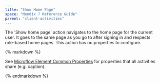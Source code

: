 ```yaml
---
title: "Show Home Page"
space: "Mendix 7 Reference Guide"
parent: "client-activities"
---
```



The 'Show home page' action navigates to the home page for the current user. It goes to the same page as you go to after signing in and respects role-based home pages. This action has no properties to configure.

<div class="alert alert-info">{% markdown %}

See [Microflow Element Common Properties](microflow-element-common-properties) for properties that all activities share (e.g. caption).

{% endmarkdown %}</div>
